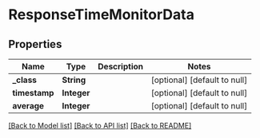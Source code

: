 # ResponseTimeMonitorData
## Properties

Name | Type | Description | Notes
------------ | ------------- | ------------- | -------------
**\_class** | **String** |  | [optional] [default to null]
**timestamp** | **Integer** |  | [optional] [default to null]
**average** | **Integer** |  | [optional] [default to null]

[[Back to Model list]](../README.md#documentation-for-models) [[Back to API list]](../README.md#documentation-for-api-endpoints) [[Back to README]](../README.md)

